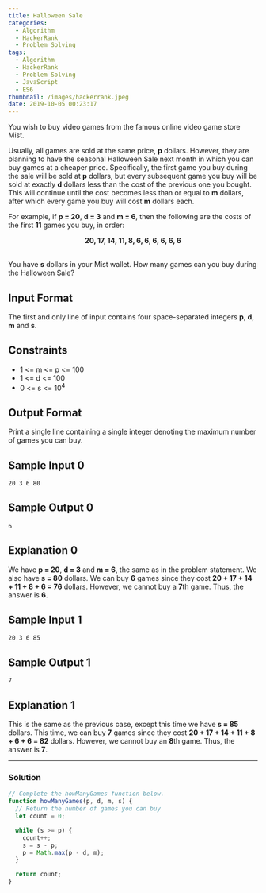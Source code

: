 ```yaml
---
title: Halloween Sale
categories:
  - Algorithm
  - HackerRank
  - Problem Solving
tags:
  - Algorithm
  - HackerRank
  - Problem Solving
  - JavaScript
  - ES6
thumbnail: /images/hackerrank.jpeg
date: 2019-10-05 00:23:17
---
```


You wish to buy video games from the famous online video game store Mist.

Usually, all games are sold at the same price, **p** dollars. However, they are planning to have the seasonal Halloween Sale next month in which you can buy games at a cheaper price. Specifically, the first game you buy during the sale will be sold at **p** dollars, but every subsequent game you buy will be sold at exactly **d** dollars less than the cost of the previous one you bought. This will continue until the cost becomes less than or equal to **m** dollars, after which every game you buy will cost **m** dollars each.

For example, if **p = 20**, **d = 3** and **m = 6**, then the following are the costs of the first **11** games you buy, in order:

**<center>20, 17, 14, 11, 8, 6, 6, 6, 6, 6, 6</center>**<br/>

You have **s** dollars in your Mist wallet. How many games can you buy during the Halloween Sale?

<!-- more -->

## Input Format

The first and only line of input contains four space-separated integers **p**, **d**, **m** and **s**.

## Constraints

- 1 <= m <= p <= 100
- 1 <= d <= 100
- 0 <= s <= 10<sup>4</sup>

## Output Format

Print a single line containing a single integer denoting the maximum number of games you can buy.

## Sample Input 0

```
20 3 6 80
```

## Sample Output 0

```
6
```

## Explanation 0

We have **p = 20**, **d = 3** and **m = 6**, the same as in the problem statement. We also have **s = 80** dollars. We can buy **6** games since they cost **20 + 17 + 14 + 11 + 8 + 6 = 76** dollars. However, we cannot buy a **7**th game. Thus, the answer is **6**.

## Sample Input 1

```
20 3 6 85
```

## Sample Output 1

```
7
```

## Explanation 1

This is the same as the previous case, except this time we have **s = 85** dollars. This time, we can buy **7** games since they cost **20 + 17 + 14 + 11 + 8 + 6 + 6 = 82** dollars. However, we cannot buy an **8**th game. Thus, the answer is **7**.

---

### Solution

```javascript
// Complete the howManyGames function below.
function howManyGames(p, d, m, s) {
  // Return the number of games you can buy
  let count = 0;

  while (s >= p) {
    count++;
    s = s - p;
    p = Math.max(p - d, m);
  }

  return count;
}
```
